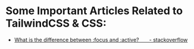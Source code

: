 
# Some Important Articles Related to TailwindCSS & CSS:

- [What is the difference between :focus and :active? &nbsp; &nbsp; &nbsp; - stackoverflow](https://stackoverflow.com/questions/1677990/what-is-the-difference-between-focus-and-active)
